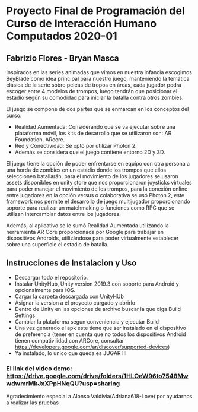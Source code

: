# Proyecto Final de Programación del Curso de Interacción Humano Computados 2020-01
## Fabrizio Flores - Bryan Masca
Inspirados en las series animadas que vimos en nuestra infancia escogimos BeyBlade como idea principal para nuestro juego, manteniendo la temática clásica de la serie sobre peleas de tropos en áreas, cada jugador podrá escoger entre 4 modelos de trompos, luego tendrán que posicionar el estadio según su comodidad para iniciar la batalla contra otros zombies.

El juego se compone de dos partes que se enmarcan en los conceptos del curso.
* Realidad Aumentada: Considerando que se va ejecutar sobre una plataforma móvil, los kits de desarrollo que se utilizaron son: AR Foundation, ARcore. 
* Red y Conectividad: Se optó por utilizar Photon 2.
* Además se considera que el juego contiene entorno 2D y 3D.

El juego tiene la opción de poder enfrentarse en equipo con otra persona a una horda de zombies en un estadio donde los trompos que ellos seleccionen batallarán, para el movimiento de los jugadores se usaron assets disponibles en unity store que nos proporcionaron joysticks virtuales para poder manejar el movimiento de los trompos, para la conexión online entre jugadores en la opción versus o colaborativa se usó Photon 2, este framework nos permite el desarrollo de juego multijugador proporcionando soporte para realizar un matchmaking o funciones como RPC que se utilizan intercambiar datos entre los jugadores.

Además, al aplicativo se le sumó Realidad Aumentada utilizando la herramienta AR Core proporcionada por Google para trabajar en dispositivos Androids, utilizándose para poder virtualmente establecer sobre una superficie el estadio de batalla.

## Instrucciones de Instalacion y Uso
- Descargar todo el repositorio.
- Instalar UnityHub, Unity version 2019.3 con soporte para Android y opcionalmente para IOS.
- Cargar la carpeta descargada con UnityHUb
- Asignar la version a el proyecto cargado y abrirlo
- Dentro de Unity en las opciones de archivo buscar la que diga Build Settings
- Cambiar la plataforma segun conveniencia y ejecutar Build
- Una vez generado el apk este tiene que ser instalado en el dispositivo de preferencia (tener en cuenta que no todos los dispositivos Android tienen compativilidad con ARCore, consultar https://developers.google.com/ar/discover/supported-devices)
- Ya instalado, lo unico que queda es JUGAR !!!

### El link del video demo: https://drive.google.com/drive/folders/1HLOeW96to7548MwwdwmrMkJxXPpHNqQU?usp=sharing

Agradecimiento especial a Alonso Valdivia(Adriana618-Love) por ayudarnos a realizar las pruebas

